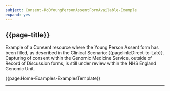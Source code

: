 ```yaml
---
subject: Consent-RoDYoungPersonAssentFormAvailable-Example
expand: yes
---
```



## {{page-title}}

Example of a Consent resource where the Young Person Assent form has been filled,  as described in the Clinical Scenario: {{pagelink:Direct-to-Lab}}. Capturing of consent within the Genomic Medicine Service, outside of Record of Discussion forms, is still under review within the NHS England Genomic Unit.

{{page:Home-Examples-ExamplesTemplate}}



---